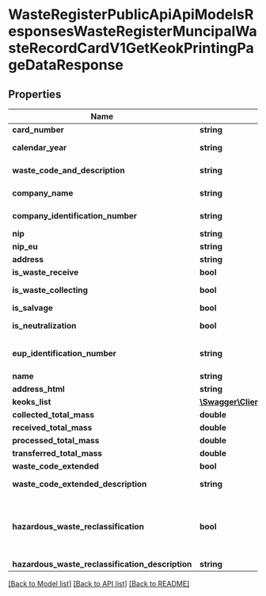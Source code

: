 # WasteRegisterPublicApiApiModelsResponsesWasteRegisterMuncipalWasteRecordCardV1GetKeokPrintingPageDataResponse

## Properties
Name | Type | Description | Notes
------------ | ------------- | ------------- | -------------
**card_number** | **string** | Numer karty | [optional] 
**calendar_year** | **string** | Rok kalendarzowy | [optional] 
**waste_code_and_description** | **string** | Kod i opis odpadu | [optional] 
**company_name** | **string** | Nazwa lub imię i nazwisko | [optional] 
**company_identification_number** | **string** | Numer rejestrowy | [optional] 
**nip** | **string** | NIP | [optional] 
**nip_eu** | **string** |  | [optional] 
**address** | **string** |  | [optional] 
**is_waste_receive** | **bool** |  | [optional] 
**is_waste_collecting** | **bool** | Zb - zbieranie odpadów | [optional] 
**is_salvage** | **bool** | Od - odzysk | [optional] 
**is_neutralization** | **bool** | Un - unieszkodliwianie | [optional] 
**eup_identification_number** | **string** | Numer miejsca prowadzenia działalności | [optional] 
**name** | **string** |  | [optional] 
**address_html** | **string** | Adres | [optional] 
**keoks_list** | [**\Swagger\Client\Model\WasteRegisterPublicApiApiModelsResponsesWasteRegisterMuncipalWasteRecordCardV1KeokListItemPrintingPage[]**](WasteRegisterPublicApiApiModelsResponsesWasteRegisterMuncipalWasteRecordCardV1KeokListItemPrintingPage.md) |  | [optional] 
**collected_total_mass** | **double** |  | [optional] 
**received_total_mass** | **double** |  | [optional] 
**processed_total_mass** | **double** |  | [optional] 
**transferred_total_mass** | **double** |  | [optional] 
**waste_code_extended** | **bool** | Kod ex | [optional] 
**waste_code_extended_description** | **string** | Rodzaj odpadu ex | [optional] 
**hazardous_waste_reclassification** | **bool** | Zmiana statusu odpadów niebezpiecznych na odpady inne niż niebezpieczne | [optional] 
**hazardous_waste_reclassification_description** | **string** | Rodzaj odpadu | [optional] 

[[Back to Model list]](../README.md#documentation-for-models) [[Back to API list]](../README.md#documentation-for-api-endpoints) [[Back to README]](../README.md)



